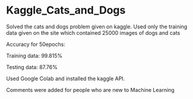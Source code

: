 # Kaggle_Cats_and_Dogs
Solved the cats and dogs problem given on kaggle. Used only the training data given on the site which contained 25000 images of dogs and cats

Accuracy for 50epochs:


  Training data: 99.815%
  
  
  Testing data:  87.76%


Used Google Colab and installed the kaggle API.


Comments were added for people who are new to Machine Learning
